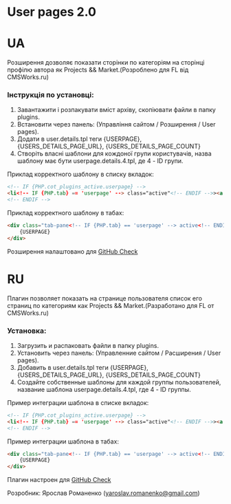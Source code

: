 # User pages 2.0

UA
===

Розширення дозволяє показати сторінки по категоріям на сторінці профілю автора як Projects && Market.(Розроблено для FL від CMSWorks.ru)

### Інструкція по установці:

1. Завантажити і розпакувати вміст архіву, скопіювати файли в папку plugins.
2. Встановити через панель: (Управління сайтом / Розширення / User pages).
3. Додати в user.details.tpl теги {USERPAGE}, {USERS_DETAILS_PAGE_URL}, {USERS_DETAILS_PAGE_COUNT}
4.  Створіть власні шаблони для кождоної групи користувачів, назва шаблону має бути userpage.details.4.tpl, де 4 - ID групи.


Приклад корректного шаблону в  списку вкладок:

```html
<!-- IF {PHP.cot_plugins_active.userpage} -->
<li<!-- IF {PHP.tab} == 'userpage' --> class="active"<!-- ENDIF -->><a href="{USERS_DETAILS_PAGE_URL}#tab_userpage" data-toggle="tab">{PHP.L.userpage_userpage}  {USERS_DETAILS_PAGE_COUNT}</a></li>
<!-- ENDIF -->
```

Приклад корректного шаблону в табах:

```html
<div class="tab-pane<!-- IF {PHP.tab} == 'userpage' --> active<!-- ENDIF -->" id="tab_userpage">
    {USERPAGE}
</div>
```

Розширення налаштовано для [GitHub Check](https://github.com/CrazyFreeMan/cot-githubcheckupdate)

RU
===

Плагин позволяет показать на странице пользователя список его страниц по категориям как Projects && Market.(Разработано для FL от CMSWorks.ru)

### Установка:

1. Загрузить и распаковать файли в папку plugins.
2. Установить через панель: (Управленние сайтом / Расширения / User pages).
3. Добавить в user.details.tpl теги {USERPAGE}, {USERS_DETAILS_PAGE_URL}, {USERS_DETAILS_PAGE_COUNT}
4. Создайте собственные шаблоны для каждой группы пользователей, название шаблона userpage.details.4.tpl, где 4 - ID группы.

Пример интеграции шаблона в списке вкладок:

```html
<!-- IF {PHP.cot_plugins_active.userpage} -->
<li<!-- IF {PHP.tab} == 'userpage' --> class="active"<!-- ENDIF -->><a href="{USERS_DETAILS_PAGE_URL}#tab_userpage" data-toggle="tab">{PHP.L.userpage_userpage}  {USERS_DETAILS_PAGE_COUNT}</a></li>
<!-- ENDIF -->
```

Пример интеграции шаблона в табах:

```html
<div class="tab-pane<!-- IF {PHP.tab} == 'userpage' --> active<!-- ENDIF -->" id="tab_userpage">
    {USERPAGE}
</div>
```

Плагин настроен для [GitHub Check](https://github.com/CrazyFreeMan/cot-githubcheckupdate)

Розробник: Ярослав Романенко (yaroslav.romanenko@gmail.com)
